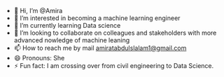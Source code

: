 - 👋 Hi, I’m @Amira
- 👀 I’m interested in becoming a machine learning engineer
- 🌱 I’m currently learning Data science
- 💞️ I’m looking to collaborate on colleagues and stakeholders with more advanced nowledge of machine leaning
- 📫 How to reach me by mail amiratabdulslalam1@gmail.com
- 😄 Pronouns: She
- ⚡ Fun fact: I am crossing over from civil engineering to Data Science.

<!---
Regal-Amy/Regal-Amy is a ✨ special ✨ repository because its `README.md` (this file) appears on your GitHub profile.
You can click the Preview link to take a look at your changes.
--->
